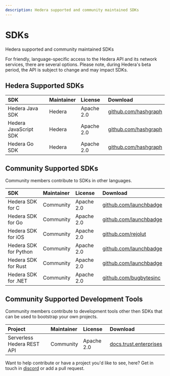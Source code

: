 ```yaml
---
description: Hedera supported and community maintained SDKs
---
```


# SDKs

Hedera supported and community maintained SDKs

For friendly, language-specific access to the Hedera API and its network services, there are several options. Please note, during Hedera's beta period, the API is subject to change and may impact SDKs.

## Hedera Supported SDKs

| SDK | Maintainer | License | Download |
| :--- | :--- | :--- | :--- |
| Hedera Java SDK | Hedera | Apache 2.0 | [github.com/hashgraph](https://github.com/hashgraph/hedera-sdk-java) |
| Hedera JavaScript SDK | Hedera | Apache 2.0 | [github.com/hashgraph](https://github.com/hashgraph/hedera-sdk-js) |
| Hedera Go SDK | Hedera | Apache 2.0 | [github.com/hashgraph](https://github.com/hashgraph/hedera-sdk-go) |

## Community Supported SDKs

Community members contribute to SDKs in other languages.

| SDK | Maintainer | License | Download |
| :--- | :--- | :--- | :--- |
| Hedera SDK for C | Community | Apache 2.0 | [github.com/launchbadge](https://github.com/launchbadge/hedera-sdk-rust) |
| Hedera SDK for Go | Community | Apache 2.0 | [github.com/launchbadge](https://github.com/launchbadge/hedera-sdk-go) |
| Hedera SDK for iOS | Community | Apache 2.0 | [github.com/rejolut](https://github.com/Rejolut/hedera-ios-sdk) |
| Hedera SDK for Python | Community | Apache 2.0 | [github.com/launchbadge](https://github.com/launchbadge/hedera-sdk-python) |
| Hedera SDK for Rust | Community | Apache 2.0 | [github.com/launchbadge](https://github.com/launchbadge/hedera-sdk-rust) |
| Hedera SDK for .NET | Community | Apache 2.0 | [github.com/bugbytesinc](https://github.com/bugbytesinc/Hashgraph) |

## Community Supported Development Tools

Community members contribute to development tools other then SDKs that can be used to bootstrap your own projects.

| Project | Maintainer | License | Download |
| :--- | :--- | :--- | :--- |
| Serverless Hedera REST API | Community | Apache 2.0 | [docs.trust.enterprises](https://docs.trust.enterprises/) |

Want to help contribute or have a project you'd like to see, here? Get in touch in [discord](https://discordapp.com/invite/FFb9YFX) or add a pull request.

